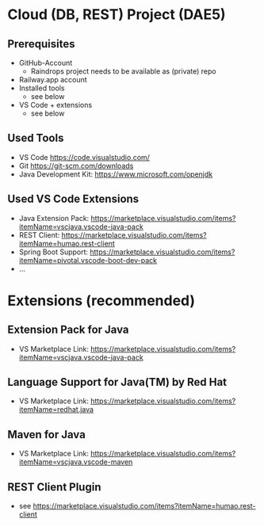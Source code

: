 # Cloud (DB, REST) Project (DAE5)
## Prerequisites
* GitHub-Account 
   * Raindrops project needs to be available as (private) repo 
* Railway.app account
* Installed tools
   * see below
* VS Code + extensions
   * see below

## Used Tools
* VS Code https://code.visualstudio.com/
* Git https://git-scm.com/downloads
* Java Development Kit: https://www.microsoft.com/openjdk  

## Used VS Code Extensions
* Java Extension Pack: https://marketplace.visualstudio.com/items?itemName=vscjava.vscode-java-pack 
* REST Client: https://marketplace.visualstudio.com/items?itemName=humao.rest-client 
* Spring Boot Support: https://marketplace.visualstudio.com/items?itemName=pivotal.vscode-boot-dev-pack
* ...

# Extensions (recommended)
## Extension Pack for Java
   * VS Marketplace Link: https://marketplace.visualstudio.com/items?itemName=vscjava.vscode-java-pack

## Language Support for Java(TM) by Red Hat
   * VS Marketplace Link: https://marketplace.visualstudio.com/items?itemName=redhat.java

## Maven for Java
   * VS Marketplace Link: https://marketplace.visualstudio.com/items?itemName=vscjava.vscode-maven

## REST Client Plugin
* see https://marketplace.visualstudio.com/items?itemName=humao.rest-client 